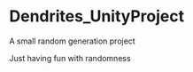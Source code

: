 Dendrites_UnityProject
======================

A small random generation project

Just having fun with randomness
